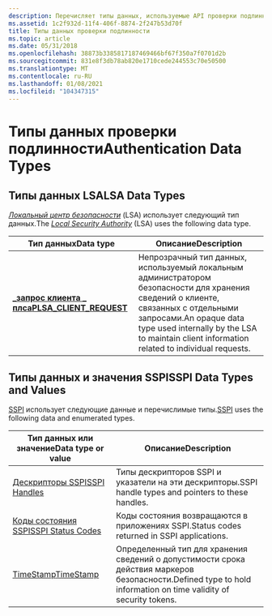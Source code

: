 ```yaml
---
description: Перечисляет типы данных, используемые API проверки подлинности.
ms.assetid: 1c2f932d-11f4-406f-8874-2f247b53d70f
title: Типы данных проверки подлинности
ms.topic: article
ms.date: 05/31/2018
ms.openlocfilehash: 38873b3385817187469466bf67f350a7f0701d2b
ms.sourcegitcommit: 831e8f3db78ab820e1710cede244553c70e50500
ms.translationtype: MT
ms.contentlocale: ru-RU
ms.lasthandoff: 01/08/2021
ms.locfileid: "104347315"
---
```

# <a name="authentication-data-types"></a><span data-ttu-id="44db4-103">Типы данных проверки подлинности</span><span class="sxs-lookup"><span data-stu-id="44db4-103">Authentication Data Types</span></span>

## <a name="lsa-data-types"></a><span data-ttu-id="44db4-104">Типы данных LSA</span><span class="sxs-lookup"><span data-stu-id="44db4-104">LSA Data Types</span></span>

<span data-ttu-id="44db4-105">[*Локальный центр безопасности*](/windows/desktop/SecGloss/l-gly) (LSA) использует следующий тип данных.</span><span class="sxs-lookup"><span data-stu-id="44db4-105">The [*Local Security Authority*](/windows/desktop/SecGloss/l-gly) (LSA) uses the following data type.</span></span>



| <span data-ttu-id="44db4-106">Тип данных</span><span class="sxs-lookup"><span data-stu-id="44db4-106">Data type</span></span>                                            | <span data-ttu-id="44db4-107">Описание</span><span class="sxs-lookup"><span data-stu-id="44db4-107">Description</span></span>                                                                                                              |
|------------------------------------------------------|--------------------------------------------------------------------------------------------------------------------------|
| [<span data-ttu-id="44db4-108">**\_запрос клиента \_ плса**</span><span class="sxs-lookup"><span data-stu-id="44db4-108">**PLSA\_CLIENT\_REQUEST**</span></span>](plsa-client-request.md) | <span data-ttu-id="44db4-109">Непрозрачный тип данных, используемый локальным администратором безопасности для хранения сведений о клиенте, связанных с отдельными запросами.</span><span class="sxs-lookup"><span data-stu-id="44db4-109">An opaque data type used internally by the LSA to maintain client information related to individual requests.</span></span><br/> |



 

## <a name="sspi-data-types-and-values"></a><span data-ttu-id="44db4-110">Типы данных и значения SSPI</span><span class="sxs-lookup"><span data-stu-id="44db4-110">SSPI Data Types and Values</span></span>

<span data-ttu-id="44db4-111">[SSPI](sspi.md) использует следующие данные и перечислимые типы.</span><span class="sxs-lookup"><span data-stu-id="44db4-111">[SSPI](sspi.md) uses the following data and enumerated types.</span></span>



| <span data-ttu-id="44db4-112">Тип данных или значение</span><span class="sxs-lookup"><span data-stu-id="44db4-112">Data type or value</span></span>                         | <span data-ttu-id="44db4-113">Описание</span><span class="sxs-lookup"><span data-stu-id="44db4-113">Description</span></span>                                                                      |
|--------------------------------------------|----------------------------------------------------------------------------------|
| [<span data-ttu-id="44db4-114">Дескрипторы SSPI</span><span class="sxs-lookup"><span data-stu-id="44db4-114">SSPI Handles</span></span>](sspi-handles.md)           | <span data-ttu-id="44db4-115">Типы дескрипторов SSPI и указатели на эти дескрипторы.</span><span class="sxs-lookup"><span data-stu-id="44db4-115">SSPI handle types and pointers to these handles.</span></span><br/>                      |
| [<span data-ttu-id="44db4-116">Коды состояния SSPI</span><span class="sxs-lookup"><span data-stu-id="44db4-116">SSPI Status Codes</span></span>](sspi-status-codes.md) | <span data-ttu-id="44db4-117">Коды состояния возвращаются в приложениях SSPI.</span><span class="sxs-lookup"><span data-stu-id="44db4-117">Status codes returned in SSPI applications.</span></span><br/>                           |
| [<span data-ttu-id="44db4-118">TimeStamp</span><span class="sxs-lookup"><span data-stu-id="44db4-118">TimeStamp</span></span>](timestamp.md)                 | <span data-ttu-id="44db4-119">Определенный тип для хранения сведений о допустимости срока действия маркеров безопасности.</span><span class="sxs-lookup"><span data-stu-id="44db4-119">Defined type to hold information on time validity of security tokens.</span></span><br/> |



 

 

